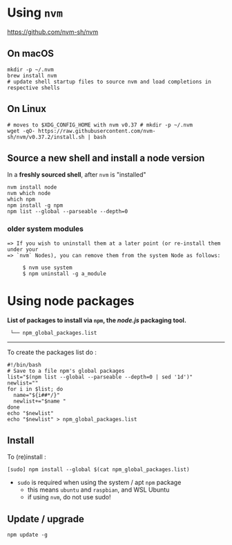 
Using `nvm`
===========

<https://github.com/nvm-sh/nvm>

## On macOS

```
mkdir -p ~/.nvm
brew install nvm
# update shell startup files to source nvm and load completions in respective shells
```


## On Linux

```
# moves to $XDG_CONFIG_HOME with nvm v0.37 # mkdir -p ~/.nvm
wget -qO- https://raw.githubusercontent.com/nvm-sh/nvm/v0.37.2/install.sh | bash
```

## Source a new shell and install a node version

In a **freshly sourced shell**, after `nvm` is "installed"

```
nvm install node
nvm which node
which npm
npm install -g npm
npm list --global --parseable --depth=0
```

### older system modules

```
=> If you wish to uninstall them at a later point (or re-install them under your
=> `nvm` Nodes), you can remove them from the system Node as follows:

     $ nvm use system
     $ npm uninstall -g a_module
```

# Using node packages

**List of packages to install via `npm`, the *node.js* packaging tool.**

```
 └── npm_global_packages.list
```

---

To create the packages list do :

```shell
#!/bin/bash
# Save to a file npm's global packages
list="$(npm list --global --parseable --depth=0 | sed '1d')"
newlist=""
for i in $list; do
  name="${i##*/}"
  newlist+="$name "
done
echo "$newlist"
echo "$newlist" > npm_global_packages.list
```

Install
-------

To (re)install :

```shell
[sudo] npm install --global $(cat npm_global_packages.list)
```

-	`sudo` is required when using the system / apt `npm` package
	-	this means `ubuntu` and `raspbian`, and WSL Ubuntu
    -   if using `nvm`, do not use sudo!

Update / upgrade
----------------

```shell
npm update -g
```
